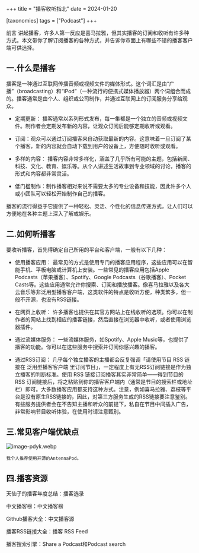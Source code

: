+++
title = "播客收听指北"
date = 2024-01-20

[taxonomies]
tags = ["Podcast"]
+++

前言 讲起播客，许多人第一反应是喜马拉雅，但其实播客的订阅和收听有许多种方式。本文带你了解订阅播客的各种方式，并告诉你市面上有哪些不错的播客客户端可供选择。
<!-- more -->
## 一.什么是播客

播客是一种通过互联网传播音频或视频文件的媒体形式。这个词汇是由“广播”（broadcasting）和“iPod”（一种流行的便携式媒体播放器）两个词组合而成的。播客通常是由个人、组织或公司制作，并通过互联网上的订阅服务分享给观众。

- 定期更新： 播客通常以系列形式发布，每一集都是一个独立的音频或视频文件。制作者会定期发布新的内容，让观众订阅后能够定期收听或观看。

- 订阅：观众可以通过订阅播客来自动获取最新的内容。这意味着一旦订阅了某个播客，新的内容就会自动下载到用户的设备上，方便随时收听或观看。

- 多样的内容： 播客内容非常多样化，涵盖了几乎所有可能的主题，包括新闻、科技、文化、教育、娱乐等。从个人讲述生活故事到专业领域的讨论，播客的形式和内容都非常灵活。

- 低门槛制作：制作播客相对来说不需要太多的专业设备和技能，因此许多个人或小团队可以轻松开始制作自己的播客。

播客的流行得益于它提供了一种轻松、灵活、个性化的信息传递方式，让人们可以方便地在各种主题上深入了解或娱乐。

## 二.如何听播客

要收听播客，首先得确定自己所用的平台和客户端，一般有以下几种：

- 使用播客应用： 最常见的方式是使用专门的播客应用程序，这些应用可以在智能手机、平板电脑或计算机上安装。一些常见的播客应用包括Apple Podcasts（苹果播客）、Spotify、Google Podcasts（谷歌播客）、Pocket Casts等。这些应用通常允许你搜索、订阅和播放播客。像喜马拉雅以及各大云音乐等非泛用型播客客户端，这类软件的特点是收听方便，种类繁多，但一般不开源，也没有RSS链接。

- 在网页上收听： 许多播客也提供在其官方网站上在线收听的选项。你可以在制作者的网站上找到相应的播客链接，然后直接在浏览器中收听，或者使用浏览器插件。

- 通过流媒体服务： 一些流媒体服务，如Spotify、Apple Music等，也提供了播客的功能。你可以在这些服务中搜索并订阅你感兴趣的播客。

- 通过RSS订阅： 几乎每个独立播客的主播都会反复强调「请使用节目 RSS 链接在 泛用型播客客户端 里订阅节目」，一定程度上有无RSS订阅链接是作为独立播客的判断标准。使用 RSS 链接订阅播客其实非常简单——得到节目的 RSS 订阅链接后，将之粘贴到你的播客客户端内（通常是节目的搜索栏或地址栏）即可。大多数播客应用都支持这种方式。注意，例如喜马拉雅、荔枝等平台是没有原生RSS链接的，因此，对第三方服务生成的RSS链接要注意鉴别。有些服务提供者会在不告知主播和听众的前提下，私自在节目中间插入广告，非常影响节目收听体验，在使用时请注意甄别。

## 三.常见客户端优缺点
![image-pdyk.webp](https://pic.dich.ink/1/2024/03/06/65e866685c6c8.webp)

`我个人推荐使用开源的AntennaPod。`

## 四.播客资源

天仙子的播客年度总结：播客选录

中文播客榜：中文播客榜

Github播客大全：中文播客源

播客RSS链接大全：播客 RSS Feed

播客搜索引擎：Share a Podcast和Podcast search

